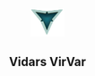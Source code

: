  <header id="navbar">
      <img src="./LOOGOO.png" alt="3 Vs logo" id="logo" width="60" height="50" />
      <div class="placeholder"><h2 class="placeholder-text">Vidars VirVar</h2></div>
 </header>

<!--
**VidarHeritier/VidarHeritier** is a ✨ _special_ ✨ repository because its `README.md` (this file) appears on your GitHub profile.

Here are some ideas to get you started:

- 🔭 I’m currently working on ...
- 🌱 I’m currently learning ...
- 👯 I’m looking to collaborate on ...
- 🤔 I’m looking for help with ...
- 💬 Ask me about ...
- 📫 How to reach me: ...
- 😄 Pronouns: ...
- ⚡ Fun fact: ...
-->
